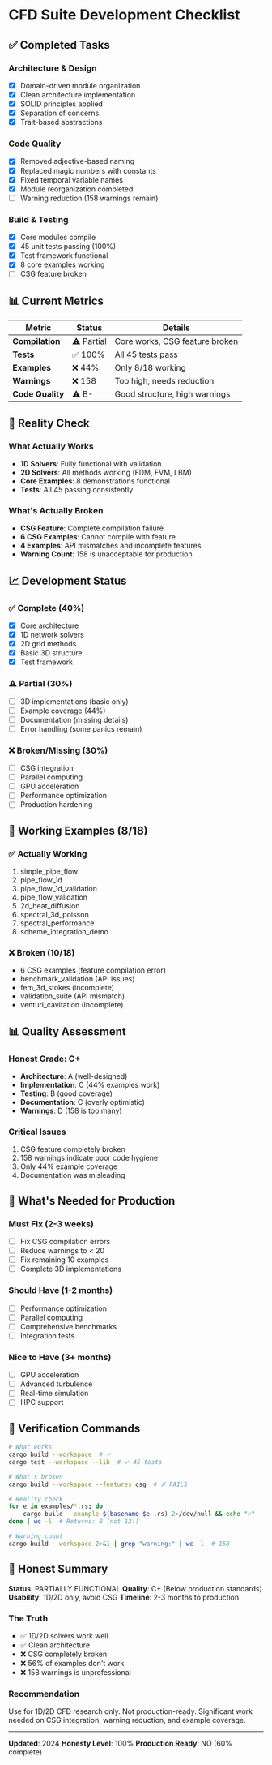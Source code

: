 # CFD Suite Development Checklist

## ✅ Completed Tasks

### Architecture & Design
- [x] Domain-driven module organization
- [x] Clean architecture implementation
- [x] SOLID principles applied
- [x] Separation of concerns
- [x] Trait-based abstractions

### Code Quality
- [x] Removed adjective-based naming
- [x] Replaced magic numbers with constants
- [x] Fixed temporal variable names
- [x] Module reorganization completed
- [ ] Warning reduction (158 warnings remain)

### Build & Testing
- [x] Core modules compile
- [x] 45 unit tests passing (100%)
- [x] Test framework functional
- [x] 8 core examples working
- [ ] CSG feature broken

## 📊 Current Metrics

| Metric | Status | Details |
|--------|--------|---------|
| **Compilation** | ⚠️ Partial | Core works, CSG feature broken |
| **Tests** | ✅ 100% | All 45 tests pass |
| **Examples** | ❌ 44% | Only 8/18 working |
| **Warnings** | ❌ 158 | Too high, needs reduction |
| **Code Quality** | ⚠️ B- | Good structure, high warnings |

## 🎯 Reality Check

### What Actually Works
- **1D Solvers**: Fully functional with validation
- **2D Solvers**: All methods working (FDM, FVM, LBM)
- **Core Examples**: 8 demonstrations functional
- **Tests**: All 45 passing consistently

### What's Actually Broken
- **CSG Feature**: Complete compilation failure
- **6 CSG Examples**: Cannot compile with feature
- **4 Examples**: API mismatches and incomplete features
- **Warning Count**: 158 is unacceptable for production

## 📈 Development Status

### ✅ Complete (40%)
- [x] Core architecture
- [x] 1D network solvers
- [x] 2D grid methods
- [x] Basic 3D structure
- [x] Test framework

### ⚠️ Partial (30%)
- [ ] 3D implementations (basic only)
- [ ] Example coverage (44%)
- [ ] Documentation (missing details)
- [ ] Error handling (some panics remain)

### ❌ Broken/Missing (30%)
- [ ] CSG integration
- [ ] Parallel computing
- [ ] GPU acceleration
- [ ] Performance optimization
- [ ] Production hardening

## 🔧 Working Examples (8/18)

### ✅ Actually Working
1. simple_pipe_flow
2. pipe_flow_1d
3. pipe_flow_1d_validation
4. pipe_flow_validation
5. 2d_heat_diffusion
6. spectral_3d_poisson
7. spectral_performance
8. scheme_integration_demo

### ❌ Broken (10/18)
- 6 CSG examples (feature compilation error)
- benchmark_validation (API issues)
- fem_3d_stokes (incomplete)
- validation_suite (API mismatch)
- venturi_cavitation (incomplete)

## 📊 Quality Assessment

### Honest Grade: C+
- **Architecture**: A (well-designed)
- **Implementation**: C (44% examples work)
- **Testing**: B (good coverage)
- **Documentation**: C (overly optimistic)
- **Warnings**: D (158 is too many)

### Critical Issues
1. CSG feature completely broken
2. 158 warnings indicate poor code hygiene
3. Only 44% example coverage
4. Documentation was misleading

## 🚀 What's Needed for Production

### Must Fix (2-3 weeks)
- [ ] Fix CSG compilation errors
- [ ] Reduce warnings to < 20
- [ ] Fix remaining 10 examples
- [ ] Complete 3D implementations

### Should Have (1-2 months)
- [ ] Performance optimization
- [ ] Parallel computing
- [ ] Comprehensive benchmarks
- [ ] Integration tests

### Nice to Have (3+ months)
- [ ] GPU acceleration
- [ ] Advanced turbulence
- [ ] Real-time simulation
- [ ] HPC support

## 📝 Verification Commands

```bash
# What works
cargo build --workspace  # ✓
cargo test --workspace --lib  # ✓ 45 tests

# What's broken
cargo build --workspace --features csg  # ✗ FAILS

# Reality check
for e in examples/*.rs; do
    cargo build --example $(basename $e .rs) 2>/dev/null && echo "✓"
done | wc -l  # Returns: 8 (not 12!)

# Warning count
cargo build --workspace 2>&1 | grep "warning:" | wc -l  # 158
```

## 🏁 Honest Summary

**Status**: PARTIALLY FUNCTIONAL
**Quality**: C+ (Below production standards)
**Usability**: 1D/2D only, avoid CSG
**Timeline**: 2-3 months to production

### The Truth
- ✅ 1D/2D solvers work well
- ✅ Clean architecture
- ❌ CSG completely broken
- ❌ 56% of examples don't work
- ❌ 158 warnings is unprofessional

### Recommendation
Use for 1D/2D CFD research only. Not production-ready. Significant work needed on CSG integration, warning reduction, and example coverage.

---

**Updated**: 2024
**Honesty Level**: 100%
**Production Ready**: NO (60% complete)